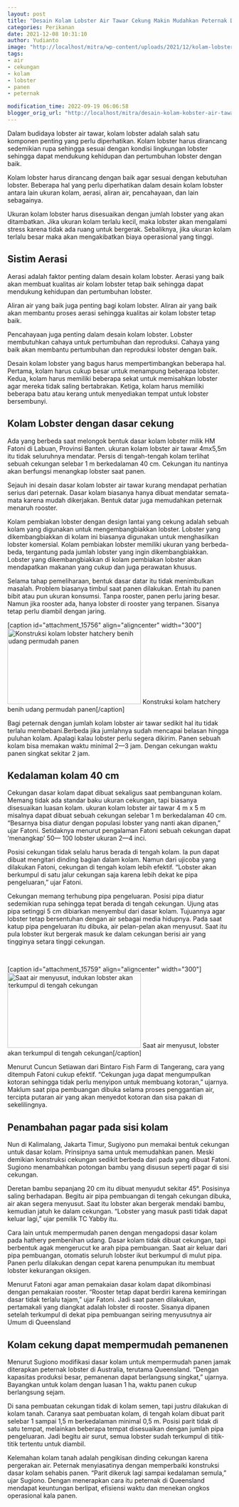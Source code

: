 ```yaml
---
layout: post
title: "Desain Kolam Lobster Air Tawar Cekung Makin Mudahkan Peternak Di Saat Panen"
categories: Perikanan
date: 2021-12-08 10:31:10
author: Yudianto
image: "http://localhost/mitra/wp-content/uploads/2021/12/kolam-lobster-air-tawar.jpg"
tags:
- air
- cekungan
- kolam
- lobster
- panen
- peternak

modification_time: 2022-09-19 06:06:58
blogger_orig_url: "http://localhost/mitra/desain-kolam-kobster-air-tawar-cekung.html"
---
```


Dalam budidaya lobster air tawar, kolam lobster adalah salah satu komponen penting yang perlu diperhatikan. Kolam lobster harus dirancang sedemikian rupa sehingga sesuai dengan kondisi lingkungan lobster sehingga dapat mendukung kehidupan dan pertumbuhan lobster dengan baik.

Kolam lobster harus dirancang dengan baik agar sesuai dengan kebutuhan lobster. Beberapa hal yang perlu diperhatikan dalam desain kolam lobster antara lain ukuran kolam, aerasi, aliran air, pencahayaan, dan lain sebagainya.

Ukuran kolam lobster harus disesuaikan dengan jumlah lobster yang akan ditambatkan. Jika ukuran kolam terlalu kecil, maka lobster akan mengalami stress karena tidak ada ruang untuk bergerak. Sebaliknya, jika ukuran kolam terlalu besar maka akan mengakibatkan biaya operasional yang tinggi.
<h2>Sistim Aerasi</h2>
Aerasi adalah faktor penting dalam desain kolam lobster. Aerasi yang baik akan membuat kualitas air kolam lobster tetap baik sehingga dapat mendukung kehidupan dan pertumbuhan lobster.

Aliran air yang baik juga penting bagi kolam lobster. Aliran air yang baik akan membantu proses aerasi sehingga kualitas air kolam lobster tetap baik.

Pencahayaan juga penting dalam desain kolam lobster. Lobster membutuhkan cahaya untuk pertumbuhan dan reproduksi. Cahaya yang baik akan membantu pertumbuhan dan reproduksi lobster dengan baik.

Desain kolam lobster yang bagus harus mempertimbangkan beberapa hal. Pertama, kolam harus cukup besar untuk menampung beberapa lobster. Kedua, kolam harus memiliki beberapa sekat untuk memisahkan lobster agar mereka tidak saling bertabrakan. Ketiga, kolam harus memiliki beberapa batu atau kerang untuk menyediakan tempat untuk lobster bersembunyi.
<h2>Kolam Lobster dengan dasar cekung</h2>
Ada yang berbeda saat melongok bentuk dasar kolam lobster milik HM Fatoni di Labuan, Provinsi Banten. ukuran kolam lobster air tawar 4mx5,5m itu tidak seluruhnya mendatar. Persis di tengah-tengah kolam terlihat sebuah cekungan selebar 1 m berkedalaman 40 cm. Cekungan itu nantinya akan berfungsi menangkap lobster saat panen.

Sejauh ini desain dasar kolam lobster air tawar kurang mendapat perhatian serius dari peternak. Dasar kolam biasanya hanya dibuat mendatar semata-mata karena mudah dikerjakan. Bentuk datar juga memudahkan peternak menaruh rooster.

Kolam pembiakan lobster dengan design lantai yang cekung adalah sebuah kolam yang digunakan untuk mengembangbiakkan lobster. Lobster yang dikembangbiakkan di kolam ini biasanya digunakan untuk menghasilkan lobster komersial. Kolam pembiakan lobster memiliki ukuran yang berbeda-beda, tergantung pada jumlah lobster yang ingin dikembangbiakkan. Lobster yang dikembangbiakkan di kolam pembiakan lobster akan mendapatkan makanan yang cukup dan juga perawatan khusus.

Selama tahap pemeliharaan, bentuk dasar datar itu tidak menimbulkan masalah. Problem biasanya timbul saat panen dilakukan. Entah itu panen bibit atau pun ukuran konsumsi. Tanpa rooster, panen perlu jaring besar. Namun jika rooster ada, hanya lobster di rooster yang terpanen. Sisanya tetap perlu diambil dengan jaring.

[caption id="attachment_15756" align="aligncenter" width="300"]<a href="http://127.0.0.1/mitra/wp-content/uploads/2021/12/kolam-budidaya-lobster-air-tawar.jpg"><img class="wp-image-15756 size-medium" src="http://127.0.0.1/mitra/wp-content/uploads/2021/12/kolam-budidaya-lobster-air-tawar-300x169.jpg" alt="Konstruksi kolam lobster hatchery benih udang permudah panen" width="300" height="169" /></a> Konstruksi kolam hatchery benih udang permudah panen[/caption]

Bagi peternak dengan jumlah kolam lobster air tawar sedikit hal itu tidak terlalu membebani.Berbeda jika jumlahnya sudah mencapai belasan hingga puluhan kolam. Apalagi kalau lobster perlu segera dikirim. Panen sebuah kolam bisa memakan waktu minimal 2—3 jam. Dengan cekungan waktu panen singkat sekitar 2 jam.
<h2 id="Kedalaman">Kedalaman kolam 40 cm</h2>
Cekungan dasar kolam dapat dibuat sekaligus saat pembangunan kolam. Memang tidak ada standar baku ukuran cekungan, tapi biasanya disesuaikan luasan kolam. ukuran kolam lobster air tawar 4 m x 5 m misalnya dapat dibuat sebuah cekungan selebar 1 m berkedalaman 40 cm. “Besarnya bisa diatur dengan populasi lobster yang nanti akan dipanen,” ujar Fatoni. Setidaknya menurut pengalaman Fatoni sebuah cekungan dapat ‘menangkap’ 50— 100 lobster ukuran 2—4 inci.

Posisi cekungan tidak selalu harus berada di tengah kolam. Ia pun dapat dibuat mengitari dinding bagian dalam kolam. Namun dari ujicoba yang dilakukan Fatoni, cekungan di tengah kolam lebih efektif. “Lobster akan berkumpul di satu jalur cekungan saja karena lebih dekat ke pipa pengeluaran,” ujar Fatoni.

Cekungan memang terhubung pipa pengeluaran. Posisi pipa diatur sedemikian rupa sehingga tepat berada di tengah cekungan. Ujung atas pipa setinggi 5 cm dibiarkan menyembul dari dasar kolam. Tujuannya agar lobster tetap bersentuhan dengan air sebagai media hidupnya. Pada saat katup pipa pengeluaran itu dibuka, air pelan-pelan akan menyusut. Saat itu pula lobster ikut bergerak masuk ke dalam cekungan berisi air yang tingginya setara tinggi cekungan.

&nbsp;

[caption id="attachment_15759" align="aligncenter" width="300"]<a href="http://127.0.0.1/mitra/wp-content/uploads/2021/12/indukan-lobster.jpg"><img class="wp-image-15759 size-medium" src="http://127.0.0.1/mitra/wp-content/uploads/2021/12/indukan-lobster-300x168.jpg" alt="Saat air menyusut, indukan lobster akan terkumpul di tengah cekungan" width="300" height="168" /></a> Saat air menyusut, lobster akan terkumpul di tengah cekungan[/caption]

Menurut Cuncun Setiawan dari Bintaro Fish Farm di Tangerang, cara yang ditempuh Fatoni cukup efektif. “Cekungan juga dapat mengumpulkan kotoran sehingga tidak perlu menyipon untuk membuang kotoran,” ujarnya. Maklum saat pipa pembuangan dibuka selama proses penggantian air, tercipta putaran air yang akan menyedot kotoran dan sisa pakan di sekelilingnya.
<h2 id="bambu">Penambahan pagar pada sisi kolam</h2>
Nun di Kalimalang, Jakarta Timur, Sugiyono pun memakai bentuk cekungan untuk dasar kolam. Prinsipnya sama untuk memudahkan panen. Meski demikian konstruksi cekungan sedikit berbeda dari pada yang dibuat Fatoni.
Sugiono menambahkan potongan bambu yang disusun seperti pagar di sisi cekungan.

Deretan bambu sepanjang 20 cm itu dibuat menyudut sekitar 45°. Posisinya saling berhadapan. Begitu air pipa pembuangan di tengah cekungan dibuka, air akan segera menyusut. Saat itu lobster akan bergerak mendaki bambu, kemudian jatuh ke dalam cekungan. “Lobster yang masuk pasti tidak dapat keluar lagi,” ujar pemilik TC Yabby itu.

Cara lain untuk mempermudah panen dengan mengadopsi dasar kolam pada hathery pembenihan udang. Dasar kolam tidak dibuat cekungan, tapi berbentuk agak mengerucut ke arah pipa pembuangan. Saat air keluar dari pipa pembuangan, otomatis seluruh lobster ikut berkumpul di mulut pipa. Panen perlu dilakukan dengan cepat karena penumpukan itu membuat lobster kekurangan oksigen.

Menurut Fatoni agar aman pemakaian dasar kolam dapat dikombinasi dengan pemakaian rooster. “Rooster tetap dapat berdiri karena kemiringan dasar tidak terlalu tajam,” ujar Fatoni. Jadi saat panen dilakukan, pertamakali yang diangkat adalah lobster di rooster. Sisanya dipanen setelah terkumpul di dekat pipa pembuangan seiring menyusutnya air Umum di Queensland
<h2>Kolam cekung dapat mempermudah pemanenen</h2>
Menurut Sugiono modifikasi dasar kolam untuk mempermudah panen jamak diterapkan peternak lobster di Australia, terutama Queensland. “Dengan kapasitas produksi besar, pemanenan dapat berlangsung singkat,” ujarnya. Bayangkan untuk kolam dengan luasan 1 ha, waktu panen cukup berlangsung sejam.

Di sana pembuatan cekungan tidak di kolam semen, tapi justru dilakukan di kolam tanah. Caranya saat pembuatan kolam, di tengah kolam dibuat parit selebar 1 sampai 1,5 m berkedalaman minimal 0,5 m. Posisi parit tidak di satu tempat, melainkan beberapa tempat disesuaikan dengan jumlah pipa pengeluaran. Jadi begitu air surut, semua lobster sudah terkumpul di titik-titik tertentu untuk diambil.

Kelemahan kolam tanah adalah pengikisan dinding cekungan karena pergerakan air. Peternak menyiasatinya dengan memperbaiki konstruksi dasar kolam sehabis panen. “Parit dikeruk lagi sampai kedalaman semula,” ujar Sugiono. Dengan menerapkan cara itu peternak di Queensland mendapat keuntungan berlipat, efisiensi waktu dan menekan ongkos operasional kala panen.
